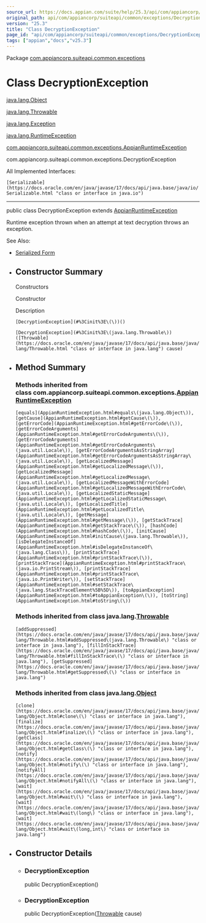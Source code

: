 ```yaml
---
source_url: https://docs.appian.com/suite/help/25.3/api/com/appiancorp/suiteapi/common/exceptions/DecryptionException.html
original_path: api/com/appiancorp/suiteapi/common/exceptions/DecryptionException.html
version: "25.3"
title: "Class DecryptionException"
page_id: "api/com/appiancorp/suiteapi/common/exceptions/DecryptionException"
tags: ["appian","docs","v25.3"]
---
```



Package [com.appiancorp.suiteapi.common.exceptions](package-summary.html)

# Class DecryptionException

[java.lang.Object](https://docs.oracle.com/en/java/javase/17/docs/api/java.base/java/lang/Object.html "class or interface in java.lang")

[java.lang.Throwable](https://docs.oracle.com/en/java/javase/17/docs/api/java.base/java/lang/Throwable.html "class or interface in java.lang")

[java.lang.Exception](https://docs.oracle.com/en/java/javase/17/docs/api/java.base/java/lang/Exception.html "class or interface in java.lang")

[java.lang.RuntimeException](https://docs.oracle.com/en/java/javase/17/docs/api/java.base/java/lang/RuntimeException.html "class or interface in java.lang")

[com.appiancorp.suiteapi.common.exceptions.AppianRuntimeException](AppianRuntimeException.html "class in com.appiancorp.suiteapi.common.exceptions")

com.appiancorp.suiteapi.common.exceptions.DecryptionException

All Implemented Interfaces:

`[Serializable](https://docs.oracle.com/en/java/javase/17/docs/api/java.base/java/io/Serializable.html "class or interface in java.io")`

* * *

public class DecryptionException extends [AppianRuntimeException](AppianRuntimeException.html "class in com.appiancorp.suiteapi.common.exceptions")

Runtime exception thrown when an attempt at text decryption throws an exception.

See Also:

-   [Serialized Form](../../../../../serialized-form.html#com.appiancorp.suiteapi.common.exceptions.DecryptionException)

-   ## Constructor Summary

    Constructors

    Constructor

    Description

    `[DecryptionException](#%3Cinit%3E\(\))()`

    `[DecryptionException](#%3Cinit%3E\(java.lang.Throwable\))([Throwable](https://docs.oracle.com/en/java/javase/17/docs/api/java.base/java/lang/Throwable.html "class or interface in java.lang") cause)`

-   ## Method Summary

    ### Methods inherited from class com.appiancorp.suiteapi.common.exceptions.[AppianRuntimeException](AppianRuntimeException.html "class in com.appiancorp.suiteapi.common.exceptions")

    `[equals](AppianRuntimeException.html#equals\(java.lang.Object\)), [getCause](AppianRuntimeException.html#getCause\(\)), [getErrorCode](AppianRuntimeException.html#getErrorCode\(\)), [getErrorCodeArguments](AppianRuntimeException.html#getErrorCodeArguments\(\)), [getErrorCodeArguments](AppianRuntimeException.html#getErrorCodeArguments\(java.util.Locale\)), [getErrorCodeArgumentsAsStringArray](AppianRuntimeException.html#getErrorCodeArgumentsAsStringArray\(java.util.Locale\)), [getLocalizedMessage](AppianRuntimeException.html#getLocalizedMessage\(\)), [getLocalizedMessage](AppianRuntimeException.html#getLocalizedMessage\(java.util.Locale\)), [getLocalizedMessageWithErrorCode](AppianRuntimeException.html#getLocalizedMessageWithErrorCode\(java.util.Locale\)), [getLocalizedStaticMessage](AppianRuntimeException.html#getLocalizedStaticMessage\(java.util.Locale\)), [getLocalizedTitle](AppianRuntimeException.html#getLocalizedTitle\(java.util.Locale\)), [getMessage](AppianRuntimeException.html#getMessage\(\)), [getStackTrace](AppianRuntimeException.html#getStackTrace\(\)), [hashCode](AppianRuntimeException.html#hashCode\(\)), [initCause](AppianRuntimeException.html#initCause\(java.lang.Throwable\)), [isDelegateInstanceOf](AppianRuntimeException.html#isDelegateInstanceOf\(java.lang.Class\)), [printStackTrace](AppianRuntimeException.html#printStackTrace\(\)), [printStackTrace](AppianRuntimeException.html#printStackTrace\(java.io.PrintStream\)), [printStackTrace](AppianRuntimeException.html#printStackTrace\(java.io.PrintWriter\)), [setStackTrace](AppianRuntimeException.html#setStackTrace\(java.lang.StackTraceElement%5B%5D\)), [toAppianException](AppianRuntimeException.html#toAppianException\(\)), [toString](AppianRuntimeException.html#toString\(\))`

    ### Methods inherited from class java.lang.[Throwable](https://docs.oracle.com/en/java/javase/17/docs/api/java.base/java/lang/Throwable.html "class or interface in java.lang")

    `[addSuppressed](https://docs.oracle.com/en/java/javase/17/docs/api/java.base/java/lang/Throwable.html#addSuppressed\(java.lang.Throwable\) "class or interface in java.lang"), [fillInStackTrace](https://docs.oracle.com/en/java/javase/17/docs/api/java.base/java/lang/Throwable.html#fillInStackTrace\(\) "class or interface in java.lang"), [getSuppressed](https://docs.oracle.com/en/java/javase/17/docs/api/java.base/java/lang/Throwable.html#getSuppressed\(\) "class or interface in java.lang")`

    ### Methods inherited from class java.lang.[Object](https://docs.oracle.com/en/java/javase/17/docs/api/java.base/java/lang/Object.html "class or interface in java.lang")

    `[clone](https://docs.oracle.com/en/java/javase/17/docs/api/java.base/java/lang/Object.html#clone\(\) "class or interface in java.lang"), [finalize](https://docs.oracle.com/en/java/javase/17/docs/api/java.base/java/lang/Object.html#finalize\(\) "class or interface in java.lang"), [getClass](https://docs.oracle.com/en/java/javase/17/docs/api/java.base/java/lang/Object.html#getClass\(\) "class or interface in java.lang"), [notify](https://docs.oracle.com/en/java/javase/17/docs/api/java.base/java/lang/Object.html#notify\(\) "class or interface in java.lang"), [notifyAll](https://docs.oracle.com/en/java/javase/17/docs/api/java.base/java/lang/Object.html#notifyAll\(\) "class or interface in java.lang"), [wait](https://docs.oracle.com/en/java/javase/17/docs/api/java.base/java/lang/Object.html#wait\(\) "class or interface in java.lang"), [wait](https://docs.oracle.com/en/java/javase/17/docs/api/java.base/java/lang/Object.html#wait\(long\) "class or interface in java.lang"), [wait](https://docs.oracle.com/en/java/javase/17/docs/api/java.base/java/lang/Object.html#wait\(long,int\) "class or interface in java.lang")`

-   ## Constructor Details

    -   ### DecryptionException

        public DecryptionException()

    -   ### DecryptionException

        public DecryptionException([Throwable](https://docs.oracle.com/en/java/javase/17/docs/api/java.base/java/lang/Throwable.html "class or interface in java.lang") cause)